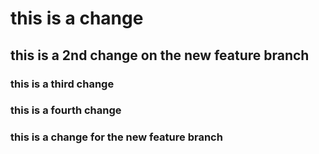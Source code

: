 # this is a change
## this is a 2nd change on the new feature branch


### this is a third change

### this is a fourth change


### this is a change for the new feature branch

